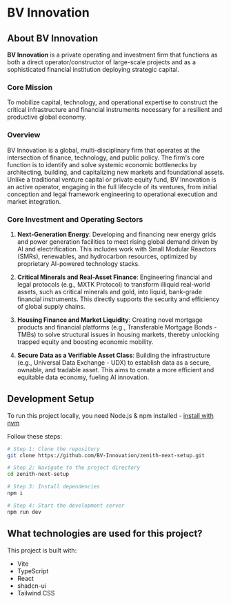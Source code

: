 # BV Innovation

## About BV Innovation

**BV Innovation** is a private operating and investment firm that functions as both a direct operator/constructor of large-scale projects and as a sophisticated financial institution deploying strategic capital.

### Core Mission
To mobilize capital, technology, and operational expertise to construct the critical infrastructure and financial instruments necessary for a resilient and productive global economy.

### Overview
BV Innovation is a global, multi-disciplinary firm that operates at the intersection of finance, technology, and public policy. The firm's core function is to identify and solve systemic economic bottlenecks by architecting, building, and capitalizing new markets and foundational assets. Unlike a traditional venture capital or private equity fund, BV Innovation is an active operator, engaging in the full lifecycle of its ventures, from initial conception and legal framework engineering to operational execution and market integration.

### Core Investment and Operating Sectors

1. **Next-Generation Energy**: Developing and financing new energy grids and power generation facilities to meet rising global demand driven by AI and electrification. This includes work with Small Modular Reactors (SMRs), renewables, and hydrocarbon resources, optimized by proprietary AI-powered technology stacks.

2. **Critical Minerals and Real-Asset Finance**: Engineering financial and legal protocols (e.g., MXTK Protocol) to transform illiquid real-world assets, such as critical minerals and gold, into liquid, bank-grade financial instruments. This directly supports the security and efficiency of global supply chains.

3. **Housing Finance and Market Liquidity**: Creating novel mortgage products and financial platforms (e.g., Transferable Mortgage Bonds - TMBs) to solve structural issues in housing markets, thereby unlocking trapped equity and boosting economic mobility.

4. **Secure Data as a Verifiable Asset Class**: Building the infrastructure (e.g., Universal Data Exchange - UDX) to establish data as a secure, ownable, and tradable asset. This aims to create a more efficient and equitable data economy, fueling AI innovation.

## Development Setup

To run this project locally, you need Node.js & npm installed - [install with nvm](https://github.com/nvm-sh/nvm#installing-and-updating)

Follow these steps:

```sh
# Step 1: Clone the repository
git clone https://github.com/BV-Innovation/zenith-next-setup.git

# Step 2: Navigate to the project directory
cd zenith-next-setup

# Step 3: Install dependencies
npm i

# Step 4: Start the development server
npm run dev
```

## What technologies are used for this project?

This project is built with:

- Vite
- TypeScript
- React
- shadcn-ui
- Tailwind CSS


